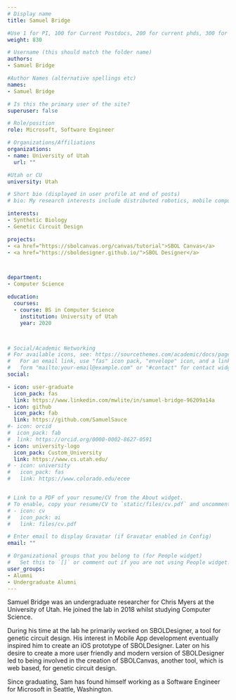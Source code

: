 ```yaml
---
# Display name
title: Samuel Bridge

#Use 1 for PI, 100 for Current Postdocs, 200 for current phds, 300 for current masters, 400 for current undergrads, 800 for alum postdocs, 810 for alum phds, 820 for alum masters, and 830 for alum undergrads
weight: 830

# Username (this should match the folder name)
authors:
- Samuel Bridge

#Author Names (alternative spellings etc)
names:
- Samuel Bridge

# Is this the primary user of the site?
superuser: false

# Role/position
role: Microsoft, Software Engineer

# Organizations/Affiliations
organizations:
- name: University of Utah
  url: ""

#Utah or CU
university: Utah

# Short bio (displayed in user profile at end of posts)
# bio: My research interests include distributed robotics, mobile computing and programmable matter.

interests:
- Synthetic Biology
- Genetic Circuit Design

projects:
- <a href="https://sbolcanvas.org/canvas/tutorial">SBOL Canvas</a>
- <a href="https://sboldesigner.github.io/">SBOL Designer</a>



department:
- Computer Science

education:
  courses:
  - course: BS in Computer Science
    institution: University of Utah
    year: 2020



# Social/Academic Networking
# For available icons, see: https://sourcethemes.com/academic/docs/page-builder/#icons
#   For an email link, use "fas" icon pack, "envelope" icon, and a link in the
#   form "mailto:your-email@example.com" or "#contact" for contact widget.
social:

- icon: user-graduate
  icon_pack: fas
  link: https://www.linkedin.com/mwlite/in/samuel-bridge-96209a14a
- icon: github
  icon_pack: fab
  link: https://github.com/SamuelSauce
#- icon: orcid
#  icon_pack: fab
#  link: https://orcid.org/0000-0002-8627-0591
- icon: university-logo
  icon_pack: Custom_University
  link: https://www.cs.utah.edu/
# - icon: university
#   icon_pack: fas
#   link: https://www.colorado.edu/ecee


# Link to a PDF of your resume/CV from the About widget.
# To enable, copy your resume/CV to `static/files/cv.pdf` and uncomment the lines below.
# - icon: cv
#   icon_pack: ai
#   link: files/cv.pdf

# Enter email to display Gravatar (if Gravatar enabled in Config)
email: ""

# Organizational groups that you belong to (for People widget)
#   Set this to `[]` or comment out if you are not using People widget.
user_groups:
- Alumni
- Undergraduate Alumni
---
```


Samuel Bridge was an undergraduate researcher for Chris Myers at the University of Utah. He joined the lab in 2018 whilst studying  Computer Science. 

During his time at the lab he primarily worked on SBOLDesigner, a tool for genetic circuit design. His interest in Mobile App development eventually inspired him to create an iOS prototype of SBOLDesigner. Later on his desire to create a more user friendly and modern version of SBOLDesigner led to being involved in the creation of SBOLCanvas, another tool, which is web based, for genetic circuit design.

Since graduating, Sam has found himself working as a Software Engineer for Microsoft in Seattle, Washington. 